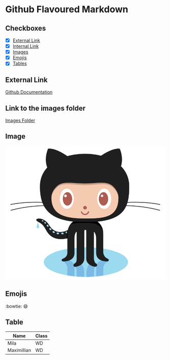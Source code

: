 # Github Flavoured Markdown

## Checkboxes
- [x] [External Link](#external-link)
- [X] [Internal Link](#link-to-the-images-folder)
- [X] [Images](#image)
- [X] [Emojis](#emojis)
- [x] [Tables](#table)

## External Link
[Github Documentation](https://help.github.com/en)

## Link to the images folder
[Images Folder](/images/)

## Image
![Image](/images/logo.png)

## Emojis
:bowtie:
:smile:

## Table
| Name | Class |
|---|---|
| Mila | WD |
| Maximillian | WD |
